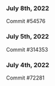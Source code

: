 ### July 8th, 2022

Commit #54576

### July 5th, 2022

Commit #314353


### July 4th, 2022

Commit #72281
